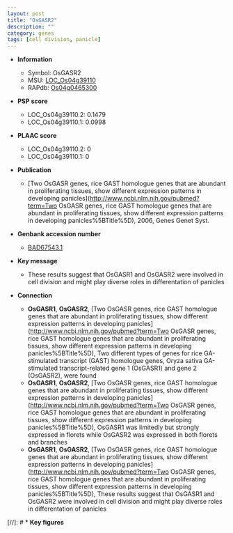 ```yaml
---
layout: post
title: "OsGASR2"
description: ""
category: genes
tags: [cell division, panicle]
---
```


* **Information**  
    + Symbol: OsGASR2  
    + MSU: [LOC_Os04g39110](http://rice.plantbiology.msu.edu/cgi-bin/ORF_infopage.cgi?orf=LOC_Os04g39110)  
    + RAPdb: [Os04g0465300](http://rapdb.dna.affrc.go.jp/viewer/gbrowse_details/irgsp1?name=Os04g0465300)  

* **PSP score**  
    + LOC_Os04g39110.2: 0.1479 
    + LOC_Os04g39110.1: 0.0998 

* **PLAAC score**  
    + LOC_Os04g39110.2: 0 
    + LOC_Os04g39110.1: 0 

* **Publication**  
    + [Two OsGASR genes, rice GAST homologue genes that are abundant in proliferating tissues, show different expression patterns in developing panicles](http://www.ncbi.nlm.nih.gov/pubmed?term=Two OsGASR genes, rice GAST homologue genes that are abundant in proliferating tissues, show different expression patterns in developing panicles%5BTitle%5D), 2006, Genes Genet Syst.

* **Genbank accession number**  
    + [BAD67543.1](http://www.ncbi.nlm.nih.gov/nuccore/BAD67543.1)

* **Key message**  
    + These results suggest that OsGASR1 and OsGASR2 were involved in cell division and might play diverse roles in differentation of panicles

* **Connection**  
    + __OsGASR1__, __OsGASR2__, [Two OsGASR genes, rice GAST homologue genes that are abundant in proliferating tissues, show different expression patterns in developing panicles](http://www.ncbi.nlm.nih.gov/pubmed?term=Two OsGASR genes, rice GAST homologue genes that are abundant in proliferating tissues, show different expression patterns in developing panicles%5BTitle%5D), Two different types of genes for rice GA-stimulated transcript (GAST) homologue genes, Oryza sativa GA-stimulated transcript-related gene 1 (OsGASR1) and gene 2 (OsGASR2), were found
    + __OsGASR1__, __OsGASR2__, [Two OsGASR genes, rice GAST homologue genes that are abundant in proliferating tissues, show different expression patterns in developing panicles](http://www.ncbi.nlm.nih.gov/pubmed?term=Two OsGASR genes, rice GAST homologue genes that are abundant in proliferating tissues, show different expression patterns in developing panicles%5BTitle%5D), OsGASR1 was limitedly but strongly expressed in florets while OsGASR2 was expressed in both florets and branches
    + __OsGASR1__, __OsGASR2__, [Two OsGASR genes, rice GAST homologue genes that are abundant in proliferating tissues, show different expression patterns in developing panicles](http://www.ncbi.nlm.nih.gov/pubmed?term=Two OsGASR genes, rice GAST homologue genes that are abundant in proliferating tissues, show different expression patterns in developing panicles%5BTitle%5D), These results suggest that OsGASR1 and OsGASR2 were involved in cell division and might play diverse roles in differentation of panicles

[//]: # * **Key figures**  


